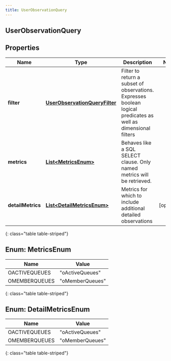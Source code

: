 ```yaml
---
title: UserObservationQuery
---
```


## UserObservationQuery

## Properties

| Name              | Type                                                                                 | Description                                                                                                    | Notes      |
| ----------------- | ------------------------------------------------------------------------------------ | -------------------------------------------------------------------------------------------------------------- | ---------- |
| **filter**        | <!----><!---->[**UserObservationQueryFilter**](UserObservationQueryFilter.md)<!----> | Filter to return a subset of observations. Expresses boolean logical predicates as well as dimensional filters |            |
| **metrics**       | <!---->[**List&lt;MetricsEnum&gt;**](#MetricsEnum)<!---->                            | Behaves like a SQL SELECT clause. Only named metrics will be retrieved.                                        |            |
| **detailMetrics** | <!---->[**List&lt;DetailMetricsEnum&gt;**](#DetailMetricsEnum)<!---->                | Metrics for which to include additional detailed observations                                                  | [optional] |

{: class="table table-striped"}

<a name="MetricsEnum"></a>

## Enum: MetricsEnum

| Name          | Value                     |
| ------------- | ------------------------- |
| OACTIVEQUEUES | &quot;oActiveQueues&quot; |
| OMEMBERQUEUES | &quot;oMemberQueues&quot; |

{: class="table table-striped"}

<a name="DetailMetricsEnum"></a>

## Enum: DetailMetricsEnum

| Name          | Value                     |
| ------------- | ------------------------- |
| OACTIVEQUEUES | &quot;oActiveQueues&quot; |
| OMEMBERQUEUES | &quot;oMemberQueues&quot; |

{: class="table table-striped"}
